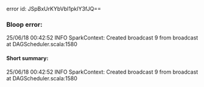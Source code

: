 error id: JSpBxUrKYbVbI1pkIY3fJQ==
### Bloop error:

25/06/18 00:42:52 INFO SparkContext: Created broadcast 9 from broadcast at DAGScheduler.scala:1580
#### Short summary: 

25/06/18 00:42:52 INFO SparkContext: Created broadcast 9 from broadcast at DAGScheduler.scala:1580